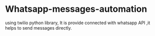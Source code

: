 # Whatsapp-messages-automation
using twilio python library, It is provide connected with whatsapp API ,it helps to send messages directly.
